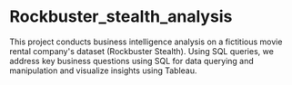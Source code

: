 # Rockbuster_stealth_analysis
This project conducts business intelligence analysis on a fictitious movie rental company's dataset (Rockbuster Stealth). Using SQL queries, we address key business questions using SQL for data querying and manipulation and visualize insights using Tableau.
